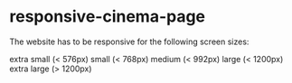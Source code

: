 # responsive-cinema-page

The website has to be responsive for the following screen sizes:

extra small (< 576px)
small (< 768px)
medium (< 992px)
large (< 1200px)
extra large (> 1200px)

